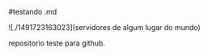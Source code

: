 #testando .md

![./1491723163023](servidores de algum lugar do mundo)

repositorio teste para github.
